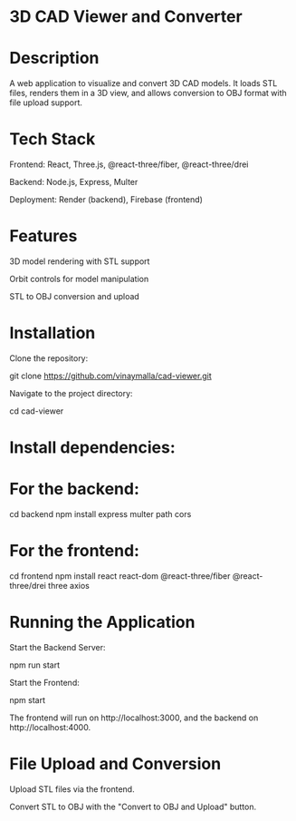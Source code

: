 
# 3D CAD Viewer and Converter

# Description

A web application to visualize and convert 3D CAD models. It loads STL files, renders them in a 3D view, and allows conversion to OBJ format with file upload support.

# Tech Stack

Frontend: React, Three.js, @react-three/fiber, @react-three/drei

Backend: Node.js, Express, Multer

Deployment: Render (backend), Firebase (frontend)

# Features

3D model rendering with STL support

Orbit controls for model manipulation

STL to OBJ conversion and upload

# Installation

Clone the repository:

git clone https://github.com/vinaymalla/cad-viewer.git

Navigate to the project directory:

cd cad-viewer

# Install dependencies:

# For the backend:

cd backend
npm install express multer path cors


# For the frontend:

cd frontend
npm install react react-dom @react-three/fiber @react-three/drei three axios


# Running the Application

Start the Backend Server:

npm run start

Start the Frontend:

npm start

The frontend will run on http://localhost:3000, and the backend on http://localhost:4000.

# File Upload and Conversion

Upload STL files via the frontend.

Convert STL to OBJ with the "Convert to OBJ and Upload" button.
